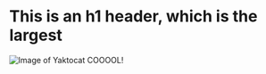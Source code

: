 # This is an h1 header, which is the largest 
![Image of Yaktocat](https://octodex.github.com/images/yaktocat.png) COOOOL!
